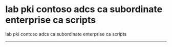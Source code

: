 # lab pki contoso adcs ca subordinate enterprise ca scripts

lab pki contoso adcs ca subordinate enterprise ca scripts

---

